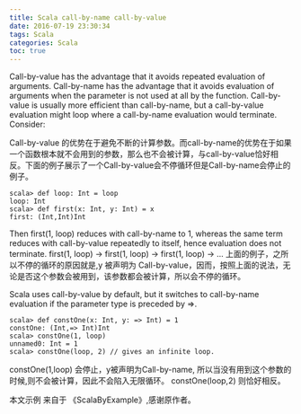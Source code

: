```yaml
---
title: Scala call-by-name call-by-value
date: 2016-07-19 23:30:34
tags: Scala
categories: Scala
toc: true
---
```

Call-by-value has the advantage that it avoids repeated evaluation of arguments.
Call-by-name has the advantage that it avoids evaluation of arguments when the
parameter is not used at all by the function. Call-by-value is usually more efficient
than call-by-name, but a call-by-value evaluation might loop where a call-by-name
evaluation would terminate. Consider:

Call-by-value 的优势在于避免不断的计算参数。而call-by-name的优势在于如果一个函数根本就不会用到的参数，那么也不会被计算，与call-by-value恰好相反。下面的例子展示了一个Call-by-value会不停循环但是Call-by-name会停止的例子。

```
scala> def loop: Int = loop
loop: Int
scala> def first(x: Int, y: Int) = x
first: (Int,Int)Int
```
Then first(1, loop) reduces with call-by-name to 1, whereas the same term reduces with call-by-value repeatedly to itself, hence evaluation does not terminate.
first(1, loop)
→ first(1, loop)
→ first(1, loop)
→ ...
上面的例子，之所以不停的循环的原因就是,y 被声明为 Call-by-value，因而，按照上面的说法，无论是否这个参数会被用到，该参数都会被计算，所以会不停的循环。

Scala uses call-by-value by default, but it switches to call-by-name evaluation if the
parameter type is preceded by =>.
```
scala> def constOne(x: Int, y: => Int) = 1
constOne: (Int,=> Int)Int
scala> constOne(1, loop)
unnamed0: Int = 1
scala> constOne(loop, 2) // gives an infinite loop.
```


constOne(1,loop) 会停止，y被声明为Call-by-name, 所以当没有用到这个参数的时候,则不会被计算，因此不会陷入无限循环。
constOne(loop,2) 则恰好相反。




本文示例 来自于  《ScalaByExample》,感谢原作者。



